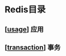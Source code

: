 # Redis目录


## [[usage]] 应用

## [[transaction]] 事务

[//begin]: # "Autogenerated link references for markdown compatibility"
[usage]: usage "应用"
[transaction]: transaction "Redis事务"
[//end]: # "Autogenerated link references"